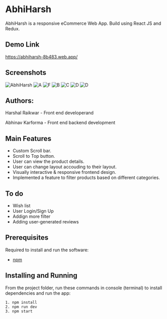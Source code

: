 # AbhiHarsh
AbhiHarsh is a responsive eCommerce Web App. Build using React JS and Redux.

## Demo Link
https://abhiharsh-8b483.web.app/

## Screenshots
![AbhiHarsh](https://user-images.githubusercontent.com/64153988/99876762-dfc80200-2c1e-11eb-8892-27840e47a969.png)
![A](https://user-images.githubusercontent.com/64153988/99826418-582ab680-2b7e-11eb-9df4-ce82c2d592da.jpeg)
![F](https://user-images.githubusercontent.com/64153988/99828874-865dc580-2b81-11eb-8ff6-543f4d0e7a79.jpeg)
![B](https://user-images.githubusercontent.com/64153988/99826419-595be380-2b7e-11eb-81ed-f264a4a210fd.jpeg)
![C](https://user-images.githubusercontent.com/64153988/99826421-5a8d1080-2b7e-11eb-940a-8e81fade1179.jpeg)
![D](https://user-images.githubusercontent.com/64153988/99877827-e5c1e100-2c26-11eb-961e-6569fac5ba38.png)
![D](https://user-images.githubusercontent.com/64153988/99826416-5660f300-2b7e-11eb-9227-bf14c7c22b99.jpeg)

## Authors:

Harshal Raikwar - Front end developerand

Abhinav Karforma - Front end backend development

## Main Features
- Custom Scroll bar.
- Scroll to Top button.
- User can view the product details.
- User can change layout accouding to their layout.
- Visually interactive & responsive frontend design.
- Implemented a feature to filter products based on different categories.

## To do
- Wish list
- User Login/Sign Up
- Addign more filter
- Adding user-generated reviews

## Prerequisites

Required to install and run the software:

 * [npm](https://www.npmjs.com/get-npm)


## Installing and Running

From the project folder, run these commands in console (terminal) to install dependencies and run the app:
```
1. npm install
2. npm run dev
3. npm start
```
